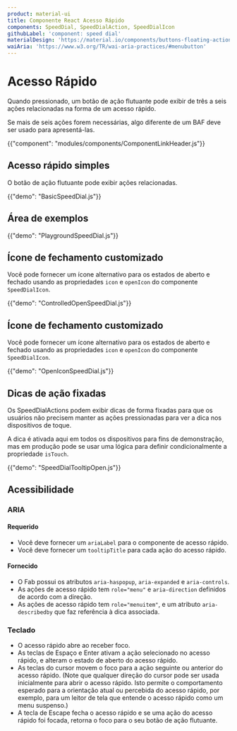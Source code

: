 ```yaml
---
product: material-ui
title: Componente React Acesso Rápido
components: SpeedDial, SpeedDialAction, SpeedDialIcon
githubLabel: 'component: speed dial'
materialDesign: 'https://material.io/components/buttons-floating-action-button#types-of-transitions'
waiAria: 'https://www.w3.org/TR/wai-aria-practices/#menubutton'
---
```


# Acesso Rápido

<p class="description">Quando pressionado, um botão de ação flutuante pode exibir de três a seis ações relacionadas na forma de um acesso rápido.</p>

Se mais de seis ações forem necessárias, algo diferente de um BAF deve ser usado para apresentá-las.

{{"component": "modules/components/ComponentLinkHeader.js"}}

## Acesso rápido simples

O botão de ação flutuante pode exibir ações relacionadas.

{{"demo": "BasicSpeedDial.js"}}

## Área de exemplos

{{"demo": "PlaygroundSpeedDial.js"}}

## Ícone de fechamento customizado

Você pode fornecer um ícone alternativo para os estados de aberto e fechado usando as propriedades `icon` e `openIcon` do componente `SpeedDialIcon`.

{{"demo": "ControlledOpenSpeedDial.js"}}

## Ícone de fechamento customizado

Você pode fornecer um ícone alternativo para os estados de aberto e fechado usando as propriedades `icon` e `openIcon` do componente `SpeedDialIcon`.

{{"demo": "OpenIconSpeedDial.js"}}

## Dicas de ação fixadas

Os SpeedDialActions podem exibir dicas de forma fixadas para que os usuários não precisem manter as ações pressionadas para ver a dica nos dispositivos de toque.

A dica é ativada aqui em todos os dispositivos para fins de demonstração, mas em produção pode se usar uma lógica para definir condicionalmente a propriedade `isTouch`.

{{"demo": "SpeedDialTooltipOpen.js"}}

## Acessibilidade

### ARIA

#### Requerido

- Você deve fornecer um `ariaLabel` para o componente de acesso rápido.
- Você deve fornecer um `tooltipTitle` para cada ação do acesso rápido.

#### Fornecido

- O Fab possui os atributos `aria-haspopup`, `aria-expanded` e `aria-controls`.
- As ações de acesso rápido tem `role="menu"` e `aria-direction` definidos de acordo com a direção.
- As ações de acesso rápido tem `role="menuitem"`, e um atributo `aria-describedby` que faz referência à dica associada.

### Teclado

- O acesso rápido abre ao receber foco.
- As teclas de Espaço e Enter ativam a ação selecionado no acesso rápido, e alteram o estado de aberto do acesso rápido.
- As teclas do cursor movem o foco para a ação seguinte ou anterior do acesso rápido. (Note que qualquer direção do cursor pode ser usada inicialmente para abrir o acesso rápido. Isto permite o comportamento esperado para a orientação atual ou percebida do acesso rápido, por exemplo, para um leitor de tela que entende o acesso rápido como um menu suspenso.)
- A tecla de Escape fecha o acesso rápido e se uma ação do acesso rápido foi focada, retorna o foco para o seu botão de ação flutuante.
